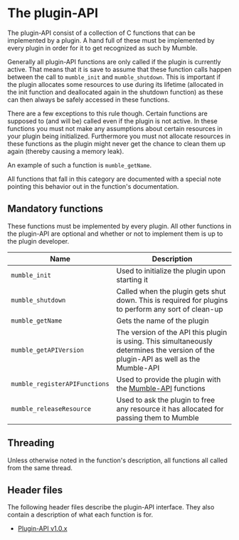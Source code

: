 # The plugin-API

The plugin-API consist of a collection of C functions that can be implemented by a plugin. A hand full of these must be implemented by every plugin in
order for it to get recognized as such by Mumble.

Generally all plugin-API functions are only called if the plugin is currently active. That means that it is save to assume that these function calls
happen between the call to `mumble_init` and `mumble_shutdown`. This is important if the plugin allocates some resources to use during its lifetime
(allocated in the init function and deallocated again in the shutdown function) as these can then always be safely accessed in these functions.

There are a few exceptions to this rule though. Certain functions are supposed to (and will be) called even if the plugin is not active. In these
functions you must not make any assumptions about certain resources in your plugin being initialized. Furthermore you must not allocate resources in
these functions as the plugin might never get the chance to clean them up again (thereby causing a memory leak).

An example of such a function is `mumble_getName`.

All functions that fall in this category are documented with a special note pointing this behavior out in the function's documentation.


## Mandatory functions

These functions must be implemented by every plugin. All other functions in the plugin-API are optional and whether or not to implement them is up to
the plugin developer.

| **Name** | **Description** |
| -------- | --------------- |
| `mumble_init` | Used to initialize the plugin upon starting it |
| `mumble_shutdown` | Called when the plugin gets shut down. This is required for plugins to perform any sort of clean-up |
| `mumble_getName` | Gets the name of the plugin |
| `mumble_getAPIVersion` | The version of the API this plugin is using. This simultaneously determines the version of the plugin-API as well as the Mumble-API |
| `mumble_registerAPIFunctions` | Used to provide the plugin with the [Mumble-API](MumbleAPI.md) functions |
| `mumble_releaseResource` | Used to ask the plugin to free any resource it has allocated for passing them to Mumble |


## Threading

Unless otherwise noted in the function's description, all functions all called from the same thread.


## Header files

The following header files describe the plugin-API interface. They also contain a description of what each function is for.
- [Plugin-API v1.0.x](https://github.com/mumble-voip/mumble/blob/master/plugins/MumblePlugin_v_1_0_x.h)

